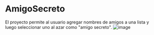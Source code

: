 # AmigoSecreto
El proyecto permite al usuario agregar nombres de amigos a una lista y luego seleccionar uno al azar como "amigo secreto".
![image](https://github.com/user-attachments/assets/04a3d139-7572-4177-9630-890a68021605)

